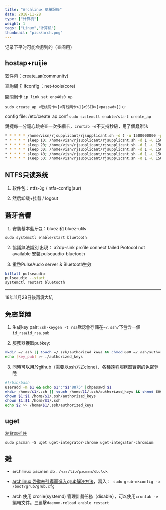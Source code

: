 ```yaml
---
title: "Archlinux 簡單記錄"
date: 2018-11-28
type: ["计算机"]
weight: 1
tags: ["Linux","计算机"]
thumbnail: "pics/arch.png"
---
```


记录下平时可能会用到的（查阅用）

## hostap+ruijie

软件包：create_ap(community)

查詢網卡 ifconfig ：net-tools(core)

開關網卡 ``ip link set enp40s0 up``

``sudo create_ap <无线网卡>[<有线网卡>][<SSID>[<passwd>]]``
or

config file: /etc/create_ap.conf
``sudo systemctl enable/start create_ap``

銳捷每一分鐘心跳檢查一次多網卡，``crontab -e``不支持秒級，用了個蠢辦法

```bash
* * * * * /home/visn/rjsupplicant/rjsupplicant.sh -d 1 -u 1500000000 -p 123456 -n enp4s0 >> /var/log/rjs.log
* * * * * sleep 10; /home/visn/rjsupplicant/rjsupplicant.sh -d 1 -u 1500000000 -p 123456 -n enp4s0 >> /var/log/rjs.log
* * * * * sleep 20; /home/visn/rjsupplicant/rjsupplicant.sh -d 1 -u 1500000000 -p 123456 -n enp4s0 >> /var/log/rjs.log
* * * * * sleep 30; /home/visn/rjsupplicant/rjsupplicant.sh -d 1 -u 1500000000 -p 123456 -n enp4s0 >> /var/log/rjs.log
* * * * * sleep 40; /home/visn/rjsupplicant/rjsupplicant.sh -d 1 -u 1500000000 -p 123456 -n enp4s0 >> /var/log/rjs.log
* * * * * sleep 50; /home/visn/rjsupplicant/rjsupplicant.sh -d 1 -u 1500000000 -p 123456 -n enp4s0 >> /var/log/rjs.log
```

## NTFS只读系统

1. 软件包：ntfs-3g / ntfs-config(aur)

2. 然后卸载+挂载 / logout

## 藍牙音響

1. 安裝基本藍牙包：bluez 和 bluez-utils

``sudo systemctl enable/start bluetooth``

2. 協議無法識別 出現： a2dp-sink profile connect failed  Protocol not available 安裝 pulseaudio-bluetooth

3. 重啓PulseAudio server & Bluetooth生效
```bash
killall pulseaudio
pulseaudio --start
systemctl restart bluetooth
```

---
18年11月28日後再填大坑

## 免密登陸

1. 生成key pair: ``ssh-keygen -t rsa``默認會存儲在``~/.ssh/``下包含一個``id_rsa``/``id_rsa.pub``

2. 服務器獲取pubkey:

```bash
mkdir ~/.ssh || touch ~/.ssh/authorized_keys && chmod 600 ~/.ssh/authorized_keys && chmod 700 ~/.ssh
echo [key_pub] >> ./authorized_keys
```

3. 同時可以用於github（需要以ssh方式clone）、各種遠程服務器實例的免密登陸

```bash
#!/bin/bash
useradd -m $1 && echo $1":"$1"8875" |chpasswd $1
mkdir /home/$1/.ssh || touch /home/$1/.ssh/authorized_keys && chmod 600 /home/$1/.ssh/authorized_keys && chmod 700 /home/$1/.ssh
chown $1:$1 /home/$1/.ssh/authorized_keys
chown $1:$1 /home/$1/.ssh
echo $2 >> /home/$1/.ssh/authorized_keys
```

## uget

[瀏覽器插件](https://chrome.google.com/webstore/detail/uget-integration/efjgjleilhflffpbnkaofpmdnajdpepi)

``sudo pacman -S uget uget-integrator-chrome uget-integrator-chromium``

## 雜

- archlinux pacman db : ``/var/lib/pacman/db.lck``

- [archlinux 啓動未引導而進入grub解決方法](https://www.openfoundry.org/tw/foss-programs/9267-linux-grub2-fixing)，寫入：`` sudo grub-mkconfig -o /boot/grub/grub.cfg``

- arch 使用 cronie(systemd) 管理計劃任務（disable），可以使用``crontab -e``編輯文件。三連擊``daemon-reload enable restart``
